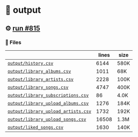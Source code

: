 # 📝  output 

## ⚙️ [run #815](https://github.com/jwenerd/ytm-dl/actions/runs/8476790630)

### 📁 Files

|                                                                         |lines|size|
|-------------------------------------------------------------------------|-----|----|
|[`output/history.csv` ](output/history.csv)                              |6144 |580K|
|[`output/library_albums.csv` ](output/library_albums.csv)                |1011 |68K |
|[`output/library_artists.csv` ](output/library_artists.csv)              |2228 |100K|
|[`output/library_songs.csv` ](output/library_songs.csv)                  |4747 |400K|
|[`output/library_subscriptions.csv` ](output/library_subscriptions.csv)  |86   |4.0K|
|[`output/library_upload_albums.csv` ](output/library_upload_albums.csv)  |1276 |184K|
|[`output/library_upload_artists.csv` ](output/library_upload_artists.csv)|1732 |192K|
|[`output/library_upload_songs.csv` ](output/library_upload_songs.csv)    |16508|1.3M|
|[`output/liked_songs.csv` ](output/liked_songs.csv)                      |1630 |140K|